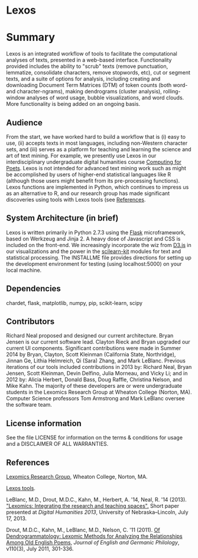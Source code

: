 # Lexos
# Summary
Lexos is an integrated workflow of tools to facilitate the computational analyses of texts, presented in a web-based interface. Functionality provided includes the ability to "scrub" texts (remove punctuation, lemmatize, consolidate characters, remove stopwords, etc), cut or segment texts, and a suite of options for analysis, including creating and downloading Document Term Matrices (DTM) of token counts (both word- and character-ngrams), making dendrograms (cluster analysis), rolling-window analyses of word usage, bubble visualizations, and word clouds. More functionality is being added on an ongoing basis.

## Audience
From the start, we have worked hard to build a workflow that is (i) easy to use, (ii) accepts texts in most languages, 
including non-Western character sets, and (iii) serves as a platform for teaching and learning the science and 
art of text mining. For example, we presently use Lexos in our interdisciplinary undergraduate digital humanities course 
[Computing for Poets](http://wheatoncollege.edu/lexomics/educational-material/).
Lexos is not intended for advanced text mining work such as might be accomplished by 
users of higher-end statistical languages like R (although those users might benefit from its pre-processing functions). 
Lexos functions are implemented in Python, which continues to impress us as an alternative to R, and our research group has made 
significant discoveries using tools with Lexos tools (see 
[References](http://wheatoncollege.edu/lexomics/publications-grants/).

## System Architecture (in brief)
Lexos is written primarily in Python 2.7.3 using the 
[Flask](http://flask.pocoo.org/) microframework, based on Werkzeug and Jinja 2. 
A heavy dose of Javascript and CSS is included on the front-end. We increasingly incorporate the wiz from 
[D3.js](http://d3js.org/) in our visualizations and the power in the 
[scilearn-kit](http://scikit-learn.org/stable/) modules for text and statistical processing. 
The INSTALLME file provides directions for setting up the development environment for testing (using localhost:5000) on your local machine.

## Dependencies
chardet, flask, matplotlib, numpy, pip, scikit-learn, scipy

## Contributors
Richard Neal proposed and designed our current architecture. Bryan Jensen is our current software lead. 
Clayton Rieck and Bryan upgraded our current UI components. Significant contributions were made in Summer 2014 by Bryan, 
Clayton, Scott Kleinman (California State, Northridge), Jinnan Ge, Lithia Helmreich, Qi (Sara) Zhang, and Mark LeBlanc. 
Previous iterations of our tools included contributions in 2013 by: Richard Neal, Bryan Jensen, Scott Kleinman, Devin Delfino, 
Julia Morneau, and Vicky Li; and in 2012 by: Alicia Herbert, Donald Bass, Doug Raffle, Christina Nelson, and Mike Kahn. The 
majority of these developers are or were undergraduate students in the Lexomics Research Group at Wheaton College (Norton, MA). 
Computer Science professors Tom Armstrong and Mark LeBlanc oversee the software team.

## License information
See the file LICENSE for information on the
terms & conditions for usage and a DISCLAIMER OF ALL WARRANTIES.

## References
[Lexomics Research Group](http://lexomics.wheatoncollege.edu/), Wheaton College, Norton, MA.

[Lexos tools](http://lexos.wheatoncollege.edu).

LeBlanc, M.D., Drout, M.D.C., Kahn, M., Herbert, A. '14, Neal, R. '14 (2013). ["Lexomics: Integrating the research and teaching spaces".](http://dh2013.unl.edu/abstracts/ab-293.html) Short paper presented at *Digital Humanities 2013*, University of Nebraska–Lincoln, July 17, 2013.

Drout, M.D.C., Kahn, M., LeBlanc, M.D., Nelson, C. '11 (2011). [Of Dendrogrammatology: Lexomic Methods for Analyzing the Relationships Among Old English Poems](http://muse.jhu.edu/journals/journal_of_english_and_germanic_philology/summary/v110/110.3.drout.html), *Journal of English and Germanic Philology*, v110(3), July 2011, 301-336.



